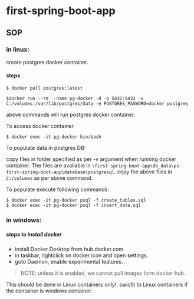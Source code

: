 # first-spring-boot-app

## SOP

### in linux:

create postgres docker container.

#### steps

```
$ docker pull postgres:latest

$docker run --rm --name pg-docker -d -p 5432:5432 -v C:/volumes:/var/lib/postgres/data -e POSTGRES_PASWORD=docker postgres

```

above commands will run postgres docker container.

To access docker container
```
$ docker exec -it pg-docker bin/bash
```

To populate data in postgres DB:

copy files in folder specified as per -v argument when running docker container. The files are available in ```\first-spring-boot-app\db_data\ps-first-spring-boot-app\database\postgresql```. copy the above files in ```C:/volumes``` as per above command.

To populate execute following commands:

```
$ docker exec -it pg-docker psql -f create_tables.sql
$ docker exec -it pg-docker psql -f insert_data.sql
```

### in windows:

##### steps to install docker
- install Docker Desktop from hub.docker.com
- in taskbar, rightclick on docker icon and open settings.
- goto Daemon, enable experimental features.

> NOTE: unless it is enabled, we cannot pull images form docker hub.

This should be done in Linux containers only!. swicth to Linux containers if the container is windows container.











